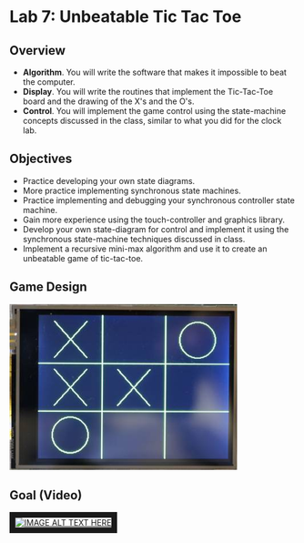 # Lab 7: Unbeatable Tic Tac Toe

## Overview
* **Algorithm**. You will write the software that makes it impossible to beat the computer.
* **Display**. You will write the routines that implement the Tic-Tac-Toe board and the drawing of the X's and the O's.
* **Control**. You will implement the game control using the state-machine concepts discussed in the class, similar to what you did for the clock lab.

## Objectives

* Practice developing your own state diagrams.
* More practice implementing synchronous state machines.
* Practice implementing and debugging your synchronous controller state machine.
* Gain more experience using the touch-controller and graphics library.
* Develop your own state-diagram for control and implement it using the synchronous state-machine techniques discussed in class.
* Implement a recursive mini-max algorithm and use it to create an unbeatable game of tic-tac-toe.

## Game Design

![Game](tictactoe.jpg "Game")

## Goal (Video)
<a href="http://www.youtube.com/watch?feature=player_embedded&v=b_2iwT8TDYc
" target="_blank"><img src="http://img.youtube.com/vi/b_2iwT8TDYc/0.jpg" 
alt="IMAGE ALT TEXT HERE" width="240" height="180" border="10" /></a>
